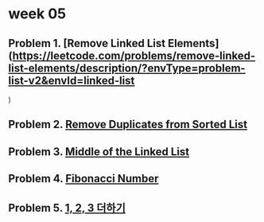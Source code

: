 # week 05

## Problem 1. [Remove Linked List Elements](https://leetcode.com/problems/remove-linked-list-elements/description/?envType=problem-list-v2&envId=linked-list
)

## Problem 2.  [Remove Duplicates from Sorted List](https://leetcode.com/problems/remove-duplicates-from-sorted-list/description/?envType=problem-list-v2&envId=linked-list)

## Problem 3. [Middle of the Linked List](https://leetcode.com/problems/middle-of-the-linked-list/description/?envType=problem-list-v2&envId=linked-list)

## Problem 4. [Fibonacci Number](https://leetcode.com/problems/fibonacci-number/description/?envType=problem-list-v2&envId=recursion)

## Problem 5. [1, 2, 3 더하기](https://www.acmicpc.net/problem/9095)
